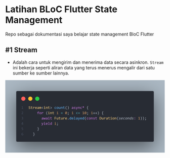 # Latihan BLoC Flutter State Management

Repo sebagai dokumentasi saya belajar state management BloC Flutter

## #1 Stream

- Adalah cara untuk mengirim dan menerima data secara asinkron. `Stream` ini bekerja seperti aliran data yang terus menerus mengalir dari satu sumber ke sumber lainnya.

![stream](pic/stream.png)
